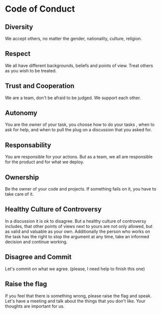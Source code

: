 # Code of Conduct

## Diversity
We accept others, no matter the gender, nationality, culture, religion.

## Respect
We all have different backgrounds, beliefs and points of view.
Treat others as you wish to be treated.

## Trust and Cooperation
We are a team, don't be afraid to be judged. We support each other.

## Autonomy
You are the owner of your task, you choose how to do your tasks , when to ask for help, and when to pull the plug on a discussion that you asked for.

## Responsability
You are responsible for your actions. But as a team, we all are responsible for the product and for what we deploy.

## Ownership
Be the owner of your code and projects.  If something fails on it, you have to take care of it.

## Healthy Culture of Controversy
In a discussion it is ok to disagree. But a healthy culture of controversy includes, that other points of views next to yours are not only allowed, but as valid and valuable as your own. Additionally the person who works on the task has the right to stop the argument at any time, take an informed decision and continue working.

## Disagree and Commit
Let's commit on what we agree. (please, I need help to finish this one)

## Raise the flag
If you feel that there is something wrong, please raise the flag and speak. Let's have a meeting and talk about the things that you don't like. Your thoughts are important for us.
